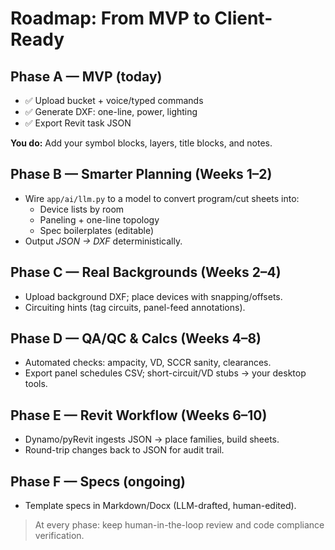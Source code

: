 
# Roadmap: From MVP to Client-Ready

## Phase A — MVP (today)
- ✅ Upload bucket + voice/typed commands
- ✅ Generate DXF: one-line, power, lighting
- ✅ Export Revit task JSON

**You do:** Add your symbol blocks, layers, title blocks, and notes.

## Phase B — Smarter Planning (Weeks 1–2)
- Wire `app/ai/llm.py` to a model to convert program/cut sheets into:
  - Device lists by room
  - Paneling + one-line topology
  - Spec boilerplates (editable)
- Output *JSON → DXF* deterministically.

## Phase C — Real Backgrounds (Weeks 2–4)
- Upload background DXF; place devices with snapping/offsets.
- Circuiting hints (tag circuits, panel-feed annotations).

## Phase D — QA/QC & Calcs (Weeks 4–8)
- Automated checks: ampacity, VD, SCCR sanity, clearances.
- Export panel schedules CSV; short-circuit/VD stubs → your desktop tools.

## Phase E — Revit Workflow (Weeks 6–10)
- Dynamo/pyRevit ingests JSON → place families, build sheets.
- Round-trip changes back to JSON for audit trail.

## Phase F — Specs (ongoing)
- Template specs in Markdown/Docx (LLM-drafted, human-edited).

> At every phase: keep human-in-the-loop review and code compliance verification.
